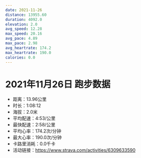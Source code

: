 ```yaml
---
date: 2021-11-26
distance: 13955.60
duration: 4092.0
elevation: 2.0
avg_speed: 12.28
max_speed: 20.16
avg_pace: 4.89
max_pace: 2.98
avg_heartrate: 174.2
max_heartrate: 190.0
calories: 0.0
---
```


# 2021年11月26日 跑步数据

- 距离：13.96公里
- 时长：1:08:12
- 海拔：2.0米
- 平均配速：4:53/公里
- 最快配速：2:58/公里
- 平均心率：174.2次/分钟
- 最大心率：190.0次/分钟
- 卡路里消耗：0.0千卡
- 活动链接：https://www.strava.com/activities/6309633590
